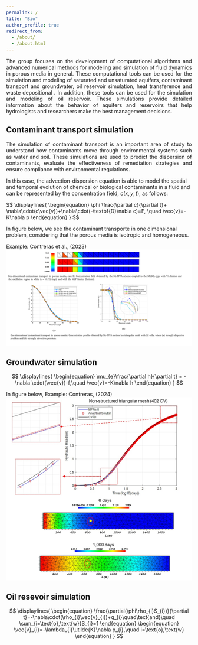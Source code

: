 ```yaml
---
permalink: /
title: "Bio"
author_profile: true
redirect_from: 
  - /about/
  - /about.html
---
```


<p style="text-align: justify;">
The group focuses on the development of computational algorithms and advanced numerical methods for modeling and simulation of fluid dynamics in porous media in general. These computational tools can be used for the simulation and modeling of saturated and unsaturated aquifers, contaminant transport and groundwater, oil reservoir simulation, heat transference and waste depositional . In addition, these tools can be used for the simulation and modeling of oil reservoir. These simulations provide detailed information about the behavior of aquifers and reservoirs that help hydrologists and researchers make the best management decisions.
</p>


Contaminant transport simulation 
------
<p style="text-align: justify;">
The simulation of contaminant transport is an important area of study to understand how contaminants move through environmental systems such as water and soil. These simulations are used to predict the dispersion of contaminants, evaluate the effectiveness of remediation strategies and ensure compliance with environmental regulations.

In this case, the advection-dispersion equation is able to model the spatial and temporal evolution of chemical or biological contaminants in a fluid and can be represented by the concentration field, $c(x,y,t)$, as follows:
</p>
$$
\displaylines{
	\begin{equation}
		\phi \frac{\partial c}{\partial t}+ \nabla\cdot(c\vec{v})+\nabla\cdot(-\textbf{D}\nabla c)=F, \quad \vec{v}=-K\nabla p
	\end{equation}
 }
$$

In figure below, we see the contaminant transporte in one dimensional problem, considering that the porous media is isotropic and homogeneous. 

Example: Contreras et al., (2023)
![Editing a markdown file for a talk](/images/image2.png)


Groundwater simulation 
------

$$
\displaylines{
	\begin{equation}
	\mu_{e}\frac{\partial h}{\partial t} = -\nabla \cdot(\vec{v})-f,\quad \vec{v}=-K\nabla h
	\end{equation}
}
$$

In figure below, 
Example: Contreras, (2024)
![Editing a markdown file for a talk](/images/figurax1.png)

Oil resevoir simulation 
------
$$
\displaylines{
\begin{equation} 
\frac{\partial(\phi\rho_{i}S_{i})}{\partial t}=-\nabla\cdot(\rho_{i}\vec{v}_{i})+q_{i}\quad\text{and}\quad \sum_{i=\text{o},\text{w}}S_{i}=1
\end{equation}
\begin{equation}
\vec{v}_{i}=-\lambda_{i}\utilde{K}\nabla p_{i},\quad i=\text{o},\text{w}
\end{equation}
}
$$
